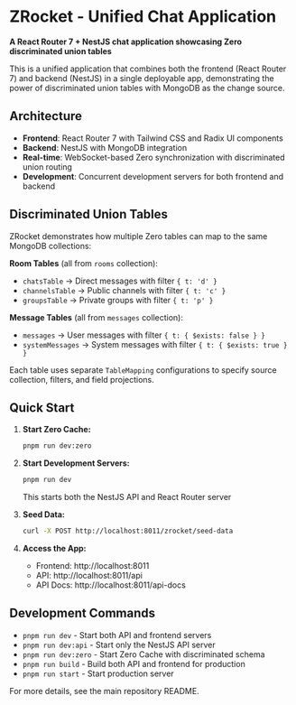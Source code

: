 # ZRocket - Unified Chat Application

**A React Router 7 + NestJS chat application showcasing Zero discriminated union tables**

This is a unified application that combines both the frontend (React Router 7) and backend (NestJS) in a single deployable app, demonstrating the power of discriminated union tables with MongoDB as the change source.

## Architecture

- **Frontend**: React Router 7 with Tailwind CSS and Radix UI components
- **Backend**: NestJS with MongoDB integration
- **Real-time**: WebSocket-based Zero synchronization with discriminated union routing
- **Development**: Concurrent development servers for both frontend and backend

## Discriminated Union Tables

ZRocket demonstrates how multiple Zero tables can map to the same MongoDB collections:

**Room Tables** (all from `rooms` collection):

- `chatsTable` → Direct messages with filter `{ t: 'd' }`
- `channelsTable` → Public channels with filter `{ t: 'c' }`
- `groupsTable` → Private groups with filter `{ t: 'p' }`

**Message Tables** (all from `messages` collection):

- `messages` → User messages with filter `{ t: { $exists: false } }`
- `systemMessages` → System messages with filter `{ t: { $exists: true } }`

Each table uses separate `TableMapping` configurations to specify source collection, filters, and field projections.

## Quick Start

1. **Start Zero Cache:**

    ```bash
    pnpm run dev:zero
    ```

2. **Start Development Servers:**

    ```bash
    pnpm run dev
    ```

    This starts both the NestJS API and React Router server

3. **Seed Data:**

    ```bash
    curl -X POST http://localhost:8011/zrocket/seed-data
    ```

4. **Access the App:**
    - Frontend: http://localhost:8011
    - API: http://localhost:8011/api
    - API Docs: http://localhost:8011/api-docs

## Development Commands

- `pnpm run dev` - Start both API and frontend servers
- `pnpm run dev:api` - Start only the NestJS API server
- `pnpm run dev:zero` - Start Zero Cache with discriminated schema
- `pnpm run build` - Build both API and frontend for production
- `pnpm run start` - Start production server

For more details, see the main repository README.
